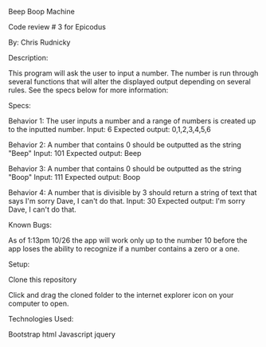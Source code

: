 Beep Boop Machine

Code review # 3 for Epicodus

By: Chris Rudnicky

Description:

This program will ask the user to input a number. The number is run through several functions that will alter the displayed output depending on several rules. See the specs below for more information:

Specs:

Behavior 1:
The user inputs a number and a range of numbers is created up to the inputted number.
Input: 6
Expected output: 0,1,2,3,4,5,6

Behavior 2:
A number that contains 0 should be outputted as the string "Beep"
Input: 101
Expected output: Beep

Behavior 3:
A number that contains 0 should be outputted as the string "Boop"
Input: 111
Expected output: Boop

Behavior 4:
A number that is divisible by 3 should return a string of text that says I'm sorry Dave, I can't do that.
Input: 30
Expected output: I'm sorry Dave, I can't do that.

Known Bugs:

As of 1:13pm 10/26 the app will work only up to the number 10 before the app loses the ability to recognize if a number contains a zero or a one.

Setup:

Clone this repository

Click and drag the cloned folder to the internet explorer icon on your computer to open.


Technologies Used:

Bootstrap
html
Javascript
jquery
